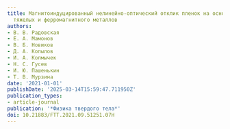 ```yaml
---
title: Магнитоиндуцированный нелинейно-оптический отклик плeнок на основе нанослоeв
  тяжeлых и ферромагнитного металлов
authors:
- В. В. Радовская
- Е. А. Мамонов
- В. Б. Новиков
- Д. А. Копылов
- И. А. Колмычек
- Н. С. Гусев
- И. Ю. Пашенькин
- T. В. Мурзина
date: '2021-01-01'
publishDate: '2025-03-14T15:59:47.711950Z'
publication_types:
- article-journal
publication: '*Физика твердого тела*'
doi: 10.21883/FTT.2021.09.51251.07H
---
```

